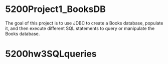 # 5200Project1_BooksDB
The goal of this project is to use JDBC to create a Books database, populate it, and
then execute different SQL statements to query or manipulate the Books database.
# 5200hw3SQLqueries
